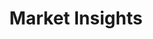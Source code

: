 ---
layout: "layouts/blog.njk"
title: "Market Insights"
des: "Discover how luxury home builders are streamlining operations, reducing costs, and improving efficiency through strategic automation and process optimization."
category: "insights"
pagination:
  data: collections.insightsPosts
  size: 6
  alias: posts
permalink: "/blog/market-insights/{% if pagination.pageNumber > 0 %}page-{{ pagination.pageNumber + 1 }}/{% endif %}"
---